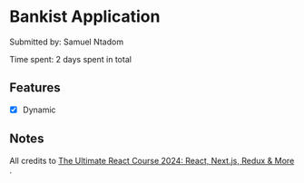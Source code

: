 # Bankist Application

Submitted by: Samuel Ntadom


Time spent: 2 days spent in total

## Features
- [x] Dynamic

## Notes

All credits to <a href="(https://www.udemy.com/course/the-ultimate-react-course/)">The Ultimate React Course 2024: React, Next.js, Redux & More
</a>. 




